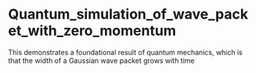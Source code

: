 # Quantum_simulation_of_wave_packet_with_zero_momentum
This demonstrates a foundational result of quantum mechanics, which is that the width of a Gaussian wave packet grows with time

